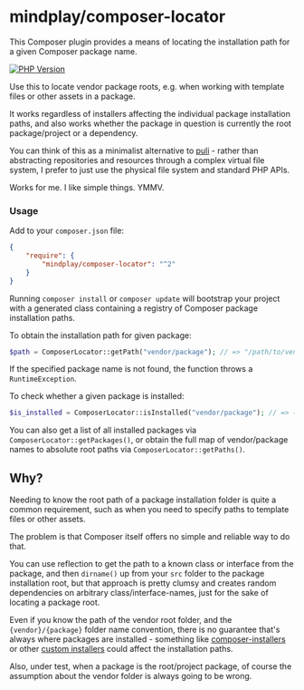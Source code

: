 mindplay/composer-locator
=========================

This Composer plugin provides a means of locating the installation path for a given Composer package name.

[![PHP Version](https://img.shields.io/badge/php-5.4%2B-blue.svg)](https://packagist.org/packages/mindplay/composer-locator)

Use this to locate vendor package roots, e.g. when working with template files or other assets in a package.

It works regardless of installers affecting the individual package installation paths, and also works whether
the package in question is currently the root package/project or a dependency.

You can think of this as a minimalist alternative to [puli](https://github.com/puli/repository) - rather than
abstracting repositories and resources through a complex virtual file system, I prefer to just use the physical
file system and standard PHP APIs.

Works for me. I like simple things. YMMV.

### Usage

Add to your `composer.json` file:

```json
{
    "require": {
        "mindplay/composer-locator": "^2"
    }
}
```

Running `composer install` or `composer update` will bootstrap your project with a generated class containing
a registry of Composer package installation paths.

To obtain the installation path for given package:

```php
$path = ComposerLocator::getPath("vendor/package"); // => "/path/to/vendor/package" 
```

If the specified package name is not found, the function throws a `RuntimeException`.

To check whether a given package is installed:

```php
$is_installed = ComposerLocator::isInstalled("vendor/package"); // => (bool) true|false 
```

You can also get a list of all installed packages via `ComposerLocator::getPackages()`, or obtain the full
map of vendor/package names to absolute root paths via `ComposerLocator::getPaths()`.

## Why?

Needing to know the root path of a package installation folder is quite a common requirement, such as when
you need to specify paths to template files or other assets.

The problem is that Composer itself offers no simple and reliable way to do that.

You can use reflection to get the path to a known class or interface from the package, and then `dirname()` up
from your `src` folder to the package installation root, but that approach is pretty clumsy and creates random
dependencies on arbitrary class/interface-names, just for the sake of locating a package root.

Even if you know the path of the vendor root folder, and the `{vendor}/{package}` folder name convention, there
is no guarantee that's always where packages are installed - something like [composer-installers](https://github.com/composer/installers)
or other [custom installers](https://github.com/akimsko/courier) could affect the installation paths.

Also, under test, when a package is the root/project package, of course the assumption about the vendor folder
is always going to be wrong.

